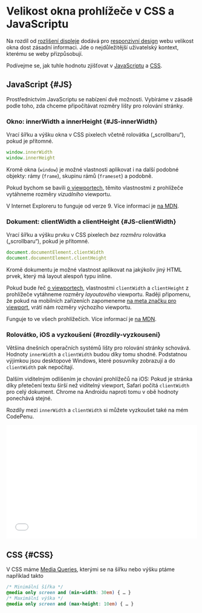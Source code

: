 # Velikost okna prohlížeče v CSS a JavaScriptu

Na rozdíl od [rozlišení displeje](rozliseni-displeje.md) dodává pro [responzivní design](https://www.vzhurudolu.cz/responzivni-design) webu velikost okna dost zásadní informaci. Jde o nejdůležitější uživatelský kontext, kterému se weby přizpůsobují.

Podívejme se, jak tuhle hodnotu zjišťovat v [JavaScriptu](#JS) a [CSS](#CSS).

<!-- AdSnippet --> 

## JavaScript {#JS}

Prostřednictvím JavaScriptu se nabízení dvě možnosti. Vybíráme v zásadě podle toho, zda chceme připočítávat rozměry lišty pro rolování stránky.


### Okno: innerWidth a innerHeight {#JS-innerWidth}

Vrací šířku a výšku okna v CSS pixelech včetně rolovátka („scrollbaru“), pokud je přítomné. 

```js
window.innerWidth
window.innerHeight
```

Kromě okna (`window`) je možné vlastnosti aplikovat i na další podobné objekty: rámy (`frame`), skupinu rámů (`frameset`) a podobně.

Pokud bychom se bavili [o viewportech](viewport-mobily.md), těmito vlastnostmi z prohlížeče vytáhneme rozměry *vizuálního* viewportu.

V Internet Exploreru to funguje od verze 9. Více informací je [na MDN](https://developer.mozilla.org/en-US/docs/Web/API/Window/innerWidth).


### Dokument: clientWidth a clientHeight {#JS-clientWidth}

<!-- AdSnippet -->

Vrací šířku a výšku prvku v CSS pixelech *bez rozměru* rolovátka („scrollbaru“), pokud je přítomné. 

```js
document.documentElement.clientWidth
document.documentElement.clientHeight
```

Kromě dokumentu je možné vlastnost aplikovat na jakýkoliv jiný HTML prvek, který má layout alespoň typu inline.

Pokud bude řeč [o viewportech](viewport-mobily.md), vlastnostmi `clientWidth` a `clientHeight` z prohlížeče vytáhneme rozměry *layoutového* viewportu. Raději připomenu, že pokud na mobilních zařízeních zapomeneme [na meta značku pro viewport](viewport-meta.md), vrátí nám rozměry výchozího viewportu.

Funguje to ve všech prohlížečích. Více informací je [na MDN](https://developer.mozilla.org/en-US/docs/Web/API/Element/clientWidth).


### Rolovátko, iOS a vyzkoušení {#rozdily-vyzkouseni}

Většina dnešních operačních systémů lišty pro rolování stránky schovává. Hodnoty `innerWidth` a `clientWidth` budou díky tomu shodné. Podstatnou výjimkou jsou desktopové Windows, které posuvníky zobrazují a do `clientWidth` pak nepočítají.

Dalším viditelným odlišením je chování prohlížečů na iOS: Pokud je stránka díky přetečení textu širší než viditelný viewport, Safari počítá `clientWidth` pro celý dokument. Chrome na Androidu naproti tomu v obě hodnoty ponechává stejné.

Rozdíly mezi `innerWidth` a `clientWidth` si můžete vyzkoušet také na mém CodePenu.

<iframe height='300' scrolling='no' title='JavaScript: innerWidth vs. clientWidth' src='//codepen.io/machal/embed/rrXNWO/?height=300&theme-id=502&default-tab=js,result&embed-version=2' frameborder='no' allowtransparency='true' allowfullscreen='true' style='width: 100%;'>See the Pen <a href='https://codepen.io/machal/pen/rrXNWO/'>JavaScript: innerWidth vs. clientWidth</a> by Martin Michálek (<a href='https://codepen.io/machal'>@machal</a>) on <a href='https://codepen.io'>CodePen</a>.
</iframe> 

## CSS {#CSS}

V CSS máme [Media Queries](css3-media-queries.md), kterými se na šířku nebo výšku ptáme například takto

```css
/* Minimální šířka */
@media only screen and (min-width: 30em) { … }
/* Maximální výška */
@media only screen and (max-height: 10em) { … }
```

<!-- AdSnippet -->









